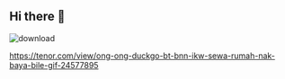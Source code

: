 ## Hi there 👋

![download](https://github.com/user-attachments/assets/c558690d-6248-4b62-9938-87cad84d5e9d)

https://tenor.com/view/ong-ong-duckgo-bt-bnn-ikw-sewa-rumah-nak-baya-bile-gif-24577895
